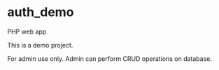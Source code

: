 # auth_demo
PHP web app

This is a demo project.

For admin use only. Admin can perform CRUD operations on database.
